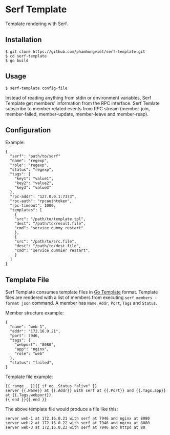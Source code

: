 # Serf Template
Template rendering with Serf.

## Installation

	$ git clone https://github.com/phamhongviet/serf-template.git
	$ cd serf-template
	$ go build

## Usage

	$ serf-template config-file

Instead of reading anything from stdin or environment variables, Serf Template get members' information from the RPC interface. Serf Temlate subscribe to member related events from RPC stream (member-join, member-failed, member-update, member-leave and member-reap).

## Configuration

Example:

	{
	  "serf": "path/to/serf"
	  "name": "regexp",
	  "role": "regexp",
	  "status": "regexp",
	  "tags": {
	    "key1": "value1",
	    "key2": "value2",
	    "key3": "value3"
	  },
	  "rpc-addr": "127.0.0.1:7373",
	  "rpc-auth": "rpcauthtoken",
	  "rpc-timeout": 1000,
	  "templates": [
	    {
	    "src": "/path/to/template.tpl",
	    "dest": "/path/to/result.file",
	    "cmd": "service dummy restart"
	    },
	    {
	    "src": "/path/to/src.file",
	    "dest": "/path/to/dest.file",
	    "cmd": "service dummier restart",
	    }
	  ]
	}

## Template File

Serf Template consumes template files in [Go Template][] format. Template files are rendered with a list of members from executing `serf members -format json` command. A member has `Name`, `Addr`, `Port`, `Tags` and `Status`.

Member structure example:

	{
	  "name": "web-1",
	  "addr": "172.16.0.21",
	  "port": 7946,
	  "tags": {
	    "webport": "8080",
	    "app": "nginx",
	    "role": "web"
	  },
	  "status": "failed",
	}

Template file example:

	{{ range . }}{{ if eq .Status "alive" }}
	server {{.Name}} at {{.Addr}} with serf at {{.Port}} and {{.Tags.app}} at {{.Tags.webport}}
	{{ end }}{{ end }}

The above template file would produce a file like this:

	server web-1 at 172.16.0.21 with serf at 7946 and nginx at 8080
	server web-2 at 172.16.0.22 with serf at 7946 and nginx at 8080
	server web-3 at 172.16.0.23 with serf at 7946 and httpd at 80

[Go Template]: http://golang.org/pkg/text/template/ "Go Template"
